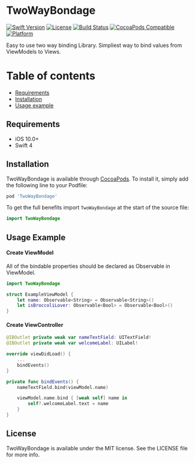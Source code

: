 
# TwoWayBondage

[![Swift Version][swift-image]][swift-url] [![License][license-image]][license-url] [![Build Status](https://travis-ci.com/scalefocus/TwoWayBondage.svg?branch=master)](https://travis-ci.com/scalefocus/TwoWayBondage) [![CocoaPods Compatible](https://img.shields.io/cocoapods/v/TwoWayBondage)](https://img.shields.io/cocoapods/v/TwoWayBondage) [![Platform](https://img.shields.io/cocoapods/p/TwoWayBondage)](http://cocoapods.org/pods/TwoWayBondage)


Easy to use two way binding Library. Simpliest way to bind values from ViewModels to Views.

Table of contents
=================  

* [Requirements](#requirements)
* [Installation](#installation)
* [Usage example](#usage-example)


## Requirements
- iOS 10.0+
- Swift 4

## Installation

TwoWayBondage is available through [CocoaPods](https://cocoapods.org/pods/TwoWayBondage). To install
it, simply add the following line to your Podfile:

```ruby
pod 'TwoWayBondage'
```

To get the full benefits import `TwoWayBondage` at the start of the source file:

```swift
import TwoWayBondage
```

## Usage Example

#### Create ViewModel
All of the bindable properties should be declared as Observable in ViewModel.
```swift
import TwoWayBondage

struct ExampleViewModel {
    let name: Observable<String> = Observable<String>()
    let isBroccoliLover: Observable<Bool> = Observable<Bool>()
}
```

#### Create ViewController 
```swift
@IBOutlet private weak var nameTextField: UITextField!
@IBOutlet private weak var welcomeLabel: UILabel!

override viewDidLoad() {
    ...
    bindEvents()
}

private func bindEvents() {
    nameTextField.bind(viewModel.name)

    viewModel.name.bind { [weak self] name in
        self?.welcomeLabel.text = name
    }
}
```

## License

TwoWayBondage is available under the MIT license. See the LICENSE file for more info.

[swift-image]:https://img.shields.io/badge/swift-5-green.svg
[swift-url]: https://swift.org/
[license-image]: https://img.shields.io/badge/License-MIT-blue.svg
[license-url]: LICENSE
